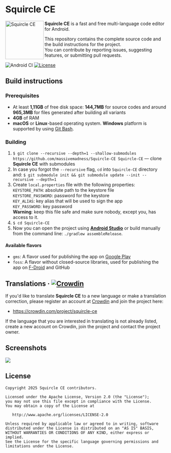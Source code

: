 # Squircle CE

<img src="https://media.githubusercontent.com/media/massivemadness/Squircle-CE/refs/heads/master/.github/images/repository-icon.png" alt="Squircle CE" width="120" align="left">

<b>Squircle CE</b> is a fast and free multi-language code editor for Android.

This repository contains the complete source code and the build instructions for the project.  
You can contribute by reporting issues, suggesting features, or submitting pull requests.

![Android CI](https://github.com/massivemadness/Squircle-CE/workflows/Android%20CI/badge.svg) [![License](https://img.shields.io/badge/License-Apache%202.0-blue.svg)](https://opensource.org/licenses/Apache-2.0)

## Build instructions

### Prerequisites

* At least **1,11GB** of free disk space: **144,7MB** for source codes and around **965,3MB** for
  files generated after building all variants
* **4GB** of RAM
* **macOS** or **Linux**-based operating system. **Windows** platform is supported by
  using [Git Bash](https://gitforwindows.org/).

### Building

1. `$ git clone --recursive --depth=1 --shallow-submodules https://github.com/massivemadness/Squircle-CE Squircle-CE`
   — clone **Squircle CE** with submodules
2. In case you forgot the `--recursive` flag, `cd` into `Squircle-CE` directory
   and: `$ git submodule init && git submodule update --init --recursive --depth=1`
3. Create `local.properties` file with the following properties:  
   `KEYSTORE_PATH`: absolute path to the keystore file  
   `KEYSTORE_PASSWORD`: password for the keystore  
   `KEY_ALIAS`: key alias that will be used to sign the app  
   `KEY_PASSWORD`: key password  
   **Warning**: keep this file safe and make sure nobody, except you, has access to it.
4. `$ cd Squircle-CE`
5. Now you can open the project using **[Android Studio](https://developer.android.com/studio/)** or
   build manually from the command line: `./gradlew assembleRelease`.

#### Available flavors

* `gms`: A flavor used for publishing the app
  on [Google Play](https://play.google.com/store/apps/details?id=com.blacksquircle.ui)
* `foss`: A flavor without closed-source libraries, used for publishing the app
  on [F-Droid](https://f-droid.org/packages/com.blacksquircle.ui/) and GitHub

## Translations &middot; [![Crowdin](https://badges.crowdin.net/squircle-ce/localized.svg)](https://crowdin.com/project/squircle-ce)

If you'd like to translate **Squircle CE** to a new language or make a translation correction,
please register an account at [Crowdin](https://crowdin.com) and join the project here:

* https://crowdin.com/project/squircle-ce

If the language that you are interested in translating is not already listed, create a new account
on Crowdin, join the project and contact the project owner.

## Screenshots

<img src="https://media.githubusercontent.com/media/massivemadness/Squircle-CE/refs/heads/master/.github/images/repository-screenshots.png">

## License

```
Copyright 2025 Squircle CE contributors.

Licensed under the Apache License, Version 2.0 (the "License");
you may not use this file except in compliance with the License.
You may obtain a copy of the License at

   http://www.apache.org/licenses/LICENSE-2.0

Unless required by applicable law or agreed to in writing, software
distributed under the License is distributed on an "AS IS" BASIS,
WITHOUT WARRANTIES OR CONDITIONS OF ANY KIND, either express or implied.
See the License for the specific language governing permissions and
limitations under the License.
```
